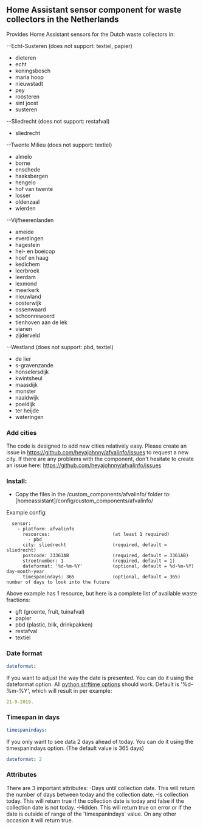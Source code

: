 ## Home Assistant sensor component for waste collectors in the Netherlands

Provides Home Assistant sensors for the Dutch waste collectors in:

--Echt-Susteren                     (does not support: textiel, papier)
- dieteren
- echt
- koningsbosch
- maria hoop
- nieuwstadt
- pey
- roosteren
- sint joost
- susteren

--Sliedrecht                        (does not support: restafval)
- sliedrecht

--Twente Milieu                     (does not support: textiel)
- almelo
- borne
- enschede
- haaksbergen
- hengelo
- hof van twente
- losser
- oldenzaal
- wierden

--Vijfheerenlanden
- ameide
- everdingen
- hagestein
- hei- en boeicop
- hoef en haag
- kedichem
- leerbroek
- leerdam
- lexmond
- meerkerk
- nieuwland
- oosterwijk
- ossenwaard
- schoonrewoerd
- tienhoven aan de lek
- vianen
- zijderveld

--Westland                          (does not support: pbd, textiel)
- de lier
- s-gravenzande
- honselersdijk
- kwintsheul
- maasdijk
- monster
- naaldwijk
- poeldijk
- ter heijde
- wateringen

### Add cities
The code is designed to add new cities relatively easy.
Please create an issue in https://github.com/heyajohnny/afvalinfo/issues to request a new city.
If there are any problems with the component, don't hesitate to create an issue here: https://github.com/heyajohnny/afvalinfo/issues

### Install:
- Copy the files in the /custom_components/afvalinfo/ folder to: [homeassistant]/config/custom_components/afvalinfo/

Example config:
```Configuration.yaml:
  sensor:
    - platform: afvalinfo
      resources:                       (at least 1 required)
        - pbd
      city: sliedrecht                 (required, default = sliedrecht)
      postcode: 33361AB                (required, default = 3361AB)
      streetnumber: 1                  (required, default = 1)
      dateformat: '%d-%m-%Y'           (optional, default = %d-%m-%Y) day-month-year
      timespanindays: 365              (optional, default = 365) number of days to look into the future
```

Above example has 1 resource, but here is a complete list of available waste fractions:
- gft                                  (groente, fruit, tuinafval)
- papier
- pbd                                  (plastic, blik, drinkpakken)
- restafval
- textiel

### Date format
```yaml
dateformat:
```
If you want to adjust the way the date is presented. You can do it using the dateformat option. All [python strftime options](http://strftime.org/) should work.
Default is '%d-%m-%Y', which will result in per example:
```yaml
21-9-2019.
```
### Timespan in days
```yaml
timespanindays:
```
If you only want to see data 2 days ahead of today. You can do it using the timespanindays option. (The default value is 365 days)
```yaml
dateformat: 2
```

### Attributes
There are 3 important attributes:
-Days until collection date.    This will return the number of days between today and the collection date.
-Is collection today.           This will return true if the collection date is today and false if the collection date is not today.
-Hidden.                        This will return true on error or if the date is outside of range of the 'timespanindays' value. On any other occasion it will return true.